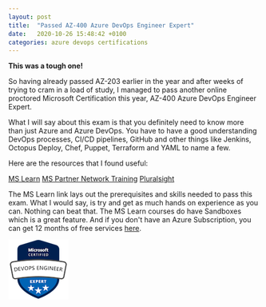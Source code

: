 ```yaml
---
layout: post
title:  "Passed AZ-400 Azure DevOps Engineer Expert"
date:   2020-10-26 15:48:42 +0100
categories: azure devops certifications
---
```


**This was a tough one!**

So having already passed AZ-203 earlier in the year and after weeks of trying to cram in a load of study, I managed to pass another online proctored Microsoft Certification this year, AZ-400 Azure DevOps Engineer Expert.

What I will say about this exam is that you definitely need to know more than just Azure and Azure DevOps.  You have to have a good understanding DevOps processes, CI/CD pipelines, GitHub and other things like Jenkins, Octopus Deploy, Chef, Puppet, Terraform and YAML to name a few.

Here are the resources that I found useful:

[MS Learn](https://docs.microsoft.com/en-us/learn/certifications/devops-engineer)
[MS Partner Network Training](https://partner.microsoft.com/en-us/training/assets/collection/azure-devops-engineer-expert-certification-exam-az-400#/)
[Pluralsight](https://www.pluralsight.com/paths/microsoft-azure-devops-engineer-az-400)

The MS Learn link lays out the prerequisites and skills needed to pass this exam.  What I would say, is try and get as much hands on experience as you can.  Nothing can beat that.  The MS Learn courses do have Sandboxes which is a great feature.  And if you don't have an Azure Subscription, you can get 12 months of free services [here](https://azure.microsoft.com/en-gb/free/).

<img src="/images/DevOpsEngineerExpert.png" alt="Azure DevOps Engineer Expert" />